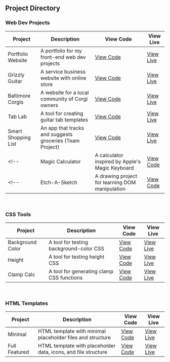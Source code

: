 ## Project Directory

### Web Dev Projects

| Project             | Description                                              | View Code                                                                  | View Live                                                  |
| ------------------- | -------------------------------------------------------- | -------------------------------------------------------------------------- | ---------------------------------------------------------- |
| Portfolio Website   | A portfolio for my front-end web dev projects            | [View Code](https://github.com/andentx/front-end-portfolio)                | [View Live](https://andrewdent.dev)                        |
| Grizzly Guitar      | A service business website with online store             | [View Code](https://github.com/andentx/grizzlyguitar.com)                  | [View Live](https://grizzlyguitar.com)                     |
| Baltimore Corgis    | A website for a local community of Corgi owners          | [View Code](https://github.com/andentx/baltimorecorgis.com)                | [View Live](https://baltimorecorgis.com)                   |
| Tab Lab             | A tool for creating guitar tab templates                 | [View Code](https://github.com/andentx/tab-lab)                            | [View Live](https://tab-lab.vercel.app)                    |
| Smart Shopping List | An app that tracks and suggests groceries (Team Project) | [View Code](https://github.com/the-collab-lab/tcl-46-smart-shopping-list/) | [View Live](https://tcl-46-smart-shopping-list.web.app/)   |
<!-- | Magic Calculator    | A calculator inspired by Apple's Magic Keyboard          | [View Code](https://github.com/andentx/magic-calculator)                   | [View Live](https://andentx.github.io/magic-calculator/)   | -->
<!-- | Etch-A-Sketch       | A drawing project for learning DOM manipulation          | [View Code](https://github.com/andentx/etch-a-sketch)                      | [View Live](https://andentx.github.io/etch-a-sketch/)      | -->

<br>

### CSS Tools

| Project          | Description                             | View Code                                                                 | View Live                                                                 |
| ---------------- | --------------------------------------- | ------------------------------------------------------------------------- | ------------------------------------------------------------------------- |
| Background Color | A tool for testing background-color CSS | [View Code](https://github.com/andentx/css-switcher-background-color)     | [View Live](https://andentx.github.io/css-switcher-background-color/)     |
| Height           | A tool for testing height CSS           | [View Code](https://github.com/andentx/css-switcher-html-and-body-height) | [View Live](https://andentx.github.io/css-switcher-html-and-body-height/) |
| Clamp Calc          | A tool for generating clamp CSS functions                | [View Code](https://github.com/andentx/clamp-calc)                         | [View Live](https://clamp-calc.netlify.app/)               |

<br>

### HTML Templates

| Project       | Description                                                    | View Code                                                        | View Live                                                        |
| ------------- | -------------------------------------------------------------- | ---------------------------------------------------------------- | ---------------------------------------------------------------- |
| Minimal       | HTML template with minimal placeholder files and structure     | [View Code](https://github.com/andentx/html-boilerplate-minimal) | [View Live](https://andentx.github.io/html-boilerplate-minimal/) |
| Full Featured | HTML template with placeholder data, icons, and file structure | [View Code](https://github.com/andentx/html-boilerplate-full)    | [View Live](https://andentx.github.io/html-boilerplate-full/)    |

<br>
